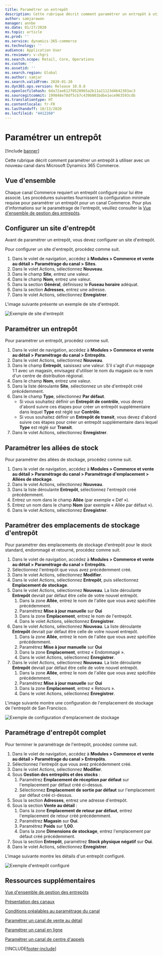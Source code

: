 ```yaml
---
title: Paramétrer un entrepôt
description: Cette rubrique décrit comment paramétrer un entrepôt à utiliser avec un nouveau canal dans Microsoft Dynamics 365 Commerce.
author: samjarawan
manager: annbe
ms.date: 01/27/2020
ms.topic: article
ms.prod: ''
ms.service: dynamics-365-commerce
ms.technology: ''
audience: Application User
ms.reviewer: v-chgri
ms.search.scope: Retail, Core, Operations
ms.custom: ''
ms.assetid: ''
ms.search.region: Global
ms.author: samjar
ms.search.validFrom: 2020-01-20
ms.dyn365.ops.version: Release 10.0.8
ms.openlocfilehash: 6da72ae612f0520965a2b11a21123d4642303ac3
ms.sourcegitcommit: 199848e78df5cb7c439b001bdbe1ece963593cdb
ms.translationtype: HT
ms.contentlocale: fr-FR
ms.lasthandoff: 10/13/2020
ms.locfileid: "4412260"
---
```

# <a name="warehouse-set-up"></a>Paramétrer un entrepôt


[!include [banner](includes/banner.md)]

Cette rubrique décrit comment paramétrer un entrepôt à utiliser avec un nouveau canal dans Microsoft Dynamics 365 Commerce.

## <a name="overview"></a>Vue d'ensemble

Chaque canal Commerce requiert un entrepôt configuré pour lui être associé. Les procédures suivantes fournissent la configuration minimale requise pour paramétrer un entrepôt pour un canal Commerce. Pour plus d'informations sur le paramétrage de l'entrepôt, veuillez consulter la [Vue d'ensemble de gestion des entrepôts](../supply-chain/warehousing/warehouse-management-overview.md?toc=/dynamics365/commerce/toc.json).

## <a name="configure-a-warehouse-site"></a>Configurer un site d'entrepôt

Avant de paramétrer un entrepôt, vous devez configurer un site d'entrepôt.

Pour configurer un site d'entrepôt, procédez comme suit.

1. Dans le volet de navigation, accédez à **Modules \> Commerce et vente au détail \> Paramétrage du canal \> Sites**.
1. Dans le volet Actions, sélectionnez **Nouveau**.
1. Dans le champ **Site**, entrez une valeur.
1. Dans le champ **Nom**, entrez une valeur.
1. Dans la section **Général**, définissez le **Fuseau horaire** adéquat.
1. Dans la section **Adresses**, entrez une adresse.
1. Dans le volet Actions, sélectionnez **Enregistrer**.

L'image suivante présente un exemple de site d'entrepôt.

![Exemple de site d'entrepôt](media/warehouse-site.png)

## <a name="set-up-a-warehouse"></a>Paramétrer un entrepôt

Pour paramétrer un entrepôt, procédez comme suit.

1. Dans le volet de navigation, accédez à **Modules \> Commerce et vente au détail \> Paramétrage du canal \> Entrepôts**.
1. Dans le volet Actions, sélectionnez **Nouveau**.
1. Dans le champ **Entrepôt**, saisissez une valeur.  S'il s'agit d'un mappage 1:1 avec un magasin, envisagez d'utiliser le nom du magasin ou le nom d'un centre de distribution régional.
1. Dans le champ **Nom**, entrez une valeur.
1. Dans la liste déroulante **Site**, sélectionnez un site d'entrepôt créé précédemment.
1. Dans le champ **Type**, sélectionnez **Par défaut**.
    - Si vous souhaitez définir un **Entrepôt de contrôle**, vous devez d'abord suivre ces étapes pour créer un entrepôt supplémentaire dans lequel **Type** est réglé sur **Contrôle**.
    - Si vous souhaitez définir un **Entrepôt de transit**, vous devez d'abord suivre ces étapes pour créer un entrepôt supplémentaire dans lequel **Type** est réglé sur **Transit**.
1. Dans le volet Actions, sélectionnez **Enregistrer**.

## <a name="set-up-inventory-aisles"></a>Paramétrer les allées de stock

Pour paramétrer des allées de stockage, procédez comme suit.

1. Dans le volet de navigation, accédez à **Modules \> Commerce et vente au détail \> Paramétrage du canal \> Paramétrage d'emplacement \> Allées de stockage**.
1. Dans le volet Actions, sélectionnez **Nouveau**.
1. Dans la liste déroulante **Entrepôt**, sélectionnez l'entrepôt créé précédemment.
1. Entrez un nom dans le champ **Allée** (par exemple « Déf »).
1. Entrez un nom dans le champ **Nom** (par exemple « Allée par défaut »).
1. Dans le volet Actions, sélectionnez **Enregistrer**.

## <a name="set-up-warehouse-inventory-locations"></a>Paramétrer des emplacements de stockage d'entrepôt

Pour paramétrer des emplacements de stockage d'entrepôt pour le stock standard, endommagé et retourné, procédez comme suit.

1. Dans le volet de navigation, accédez à **Modules \> Commerce et vente au détail \> Paramétrage du canal \> Entrepôts**.
1. Sélectionnez l'entrepôt que vous avez précédemment créé.
1. Dans le volet Actions, sélectionnez **Modifier**.
1. Dans le volet Actions, sélectionnez **Entrepôt**, puis sélectionnez **Emplacement de stockage**.
1. Dans le volet Actions, sélectionnez **Nouveau**. La liste déroulante **Entrepôt** devrait par défaut être celle de votre nouvel entrepôt.
    1. Dans la zone **Allée**, entrez le nom de l'allée que vous avez spécifiée précédemment. 
    1. Paramétrez **Mise à jour manuelle** sur **Oui**
    1. Dans la zone **Emplacement**, entrez le nom de l'entrepôt.
    1. Dans le volet Actions, sélectionnez **Enregistrer**.
 1. Dans le volet Actions, sélectionnez **Nouveau**.  La liste déroulante **Entrepôt** devrait par défaut être celle de votre nouvel entrepôt.
    1. Dans la zone **Allée**, entrez le nom de l'allée que vous avez spécifiée précédemment.  
    1. Paramétrez **Mise à jour manuelle** sur **Oui**
    1. Dans la zone **Emplacement**, entrez « Endommagé ».
    1. Dans le volet Actions, sélectionnez **Enregistrer**.
 1. Dans le volet Actions, sélectionnez **Nouveau**.  La liste déroulante **Entrepôt** devrait par défaut être celle de votre nouvel entrepôt.
    1. Dans la zone **Allée**, entrez le nom de l'allée que vous avez spécifiée précédemment. 
    1. Paramétrez **Mise à jour manuelle** sur **Oui**
    1. Dans la zone **Emplacement**, entrez « Retours ».
    1. Dans le volet Actions, sélectionnez **Enregistrer**.
    
L'image suivante montre une configuration de l'emplacement de stockage de l'entrepôt de San Francisco.

![Exemple de configuration d'emplacement de stockage](media/warehouse-inventory-locations.png)
    
## <a name="complete-warehouse-setup"></a>Paramétrage d'entrepôt complet

Pour terminer le paramétrage de l'entrepôt, procédez comme suit.

1. Dans le volet de navigation, accédez à **Modules \> Commerce et vente au détail \> Paramétrage du canal \> Entrepôts**.
1. Sélectionnez l'entrepôt que vous avez précédemment créé.
1. Dans le volet Actions, sélectionnez **Modifier**.
1. Sous **Gestion des entrepôts et des stocks** :
    1. Paramétrez **Emplacement de réception par défaut** sur l'emplacement par défaut créé ci-dessus.
    1. Sélectionnez **Emplacement de sortie par défaut** sur l'emplacement par défaut créé ci-dessus.
1. Sous la section **Adresses**, entrez une adresse d'entrepôt.
1. Sous la section **Vente au détail** : 
    1. Dans la zone **Emplacement de retour par défaut**, entrez l'emplacement de retour créé précédemment.
    1. Paramétrez **Magasin** sur **Oui**.
    1. Paramétrez **Poids** sur **1,00**. 
    1. Dans la zone **Dimensions de stockage**, entrez l'emplacement par défaut créé précédemment.
1. Sous la section **Entrepôt**, paramétrez **Stock physique négatif** sur **Oui**.
1. Dans le volet Actions, sélectionnez **Enregistrer**.

L'image suivante montre les détails d'un entrepôt configuré.

![Exemple d'entrepôt configuré](media/warehouse-sample.png)

## <a name="additional-resources"></a>Ressources supplémentaires

[Vue d'ensemble de gestion des entrepôts](../supply-chain/warehousing/warehouse-management-overview.md?toc=/dynamics365/commerce/toc.json)

[Présentation des canaux](channels-overview.md)

[Conditions préalables au paramétrage du canal](channels-prerequisites.md)

[Paramétrer un canal de vente au détail](channel-setup-retail.md)
    
[Paramétrer un canal en ligne](channel-setup-online.md)

[Paramétrer un canal de centre d'appels](channel-setup-callcenter.md)







[!INCLUDE[footer-include](../includes/footer-banner.md)]